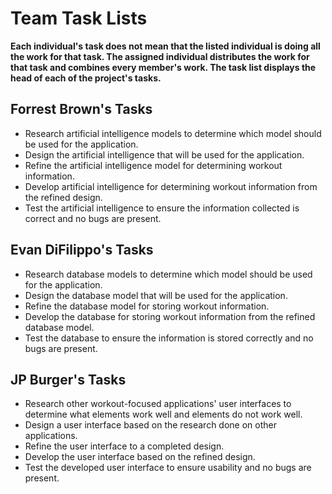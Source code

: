 # Team Task Lists

**Each individual's task does not mean that the listed individual is doing all the work for that task. The assigned individual distributes the work for that task and combines every member's work. The task list displays the head of each of the project's tasks.**

## Forrest Brown's Tasks

- Research artificial intelligence models to determine which model should be used for the application.
- Design the artificial intelligence that will be used for the application.
- Refine the artificial intelligence model for determining workout information.
- Develop artificial intelligence for determining workout information from the refined design.
- Test the artificial intelligence to ensure the information collected is correct and no bugs are present.


## Evan DiFilippo's Tasks

- Research database models to determine which model should be used for the application.
- Design the database model that will be used for the application.
- Refine the database model for storing workout information.
- Develop the database for storing workout information from the refined database model.
- Test the database to ensure the information is stored correctly and no bugs are present.


## JP Burger's Tasks

- Research other workout-focused applications' user interfaces to determine what elements work well and elements do not work well.
- Design a user interface based on the research done on other applications.
- Refine the user interface to a completed design.
- Develop the user interface based on the refined design.
- Test the developed user interface to ensure usability and no bugs are present.

